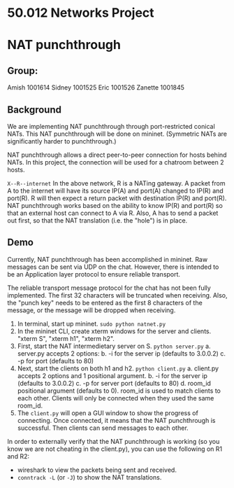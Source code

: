 # 50.012 Networks Project
# NAT punchthrough

## Group:
Amish 1001614
Sidney 1001525
Eric 1001526
Zanette 1001845

## Background
We are implementing NAT punchthrough through port-restricted conical NATs. This
NAT punchthrough will be done on mininet. (Symmetric NATs are significantly 
harder to punchthrough.)

NAT punchthrough allows a direct peer-to-peer connection for hosts behind NATs. 
In this project, the connection will be used for a chatroom between 2 hosts.

`X--R--internet`
In the above network, R is a NATing gateway. A packet from A to the internet will
have its source IP(A) and port(A) changed to IP(R) and port(R). R will then expect
a return packet with destination IP(R) and port(R).
NAT punchthrough works based on the ability to know IP(R) and port(R) so that an
external host can connect to A via R. Also, A has to send a packet out first, so
that the NAT translation (i.e. the "hole") is in place.

## Demo
Currently, NAT punchthrough has been accomplished in mininet. Raw messages can
be sent via UDP on the chat. However, there is intended to be an Application layer
protocol to ensure reliable transport.

The reliable transport message protocol for the chat has not been fully implemented.
The first  32 characters will be truncated when receiving. Also, the "punch key"
needs to be entered as the first 8 characters of the message, or the message will
be dropped when receiving.

1. In terminal, start up mininet. `sudo python natnet.py`
2. In the mininet CLI, create xterm windows for the server and clients. "xterm S", "xterm h1", "xterm h2".
3. First, start the NAT intermedietary server on S. `python server.py`
    a. server.py accepts 2 options:
    b. -i for the server ip (defaults to 3.0.0.2)
    c. -p for port (defaults to 80)
4. Next, start the clients on both h1 and h2. `python client.py`
    a. client.py accepts 2 options and 1 positional argument.
    b. -i for the server ip (defaults to 3.0.0.2)
    c. -p for server port (defaults to 80)
    d. room_id positional argument (defaults to 0). room_id is used to match clients to each other. Clients will only be connected when they used the same room_id.
5. The `client.py` will open a GUI window to show the progress of connecting. Once connected, it means that the NAT punchthrough is successful. Then clients can send messages to each other.

In order to externally verify that the NAT punchthrough is working (so you know we are not cheating in the client.py), you can use the following on R1 and R2:

* wireshark to view the packets being sent and received.
* `conntrack -L` (or `-J`) to show the NAT translations.